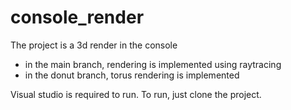 # console_render

The project is a 3d render in the console
- in the main branch, rendering is implemented using raytracing
- in the donut branch, torus rendering is implemented

Visual studio is required to run. To run, just clone the project.
